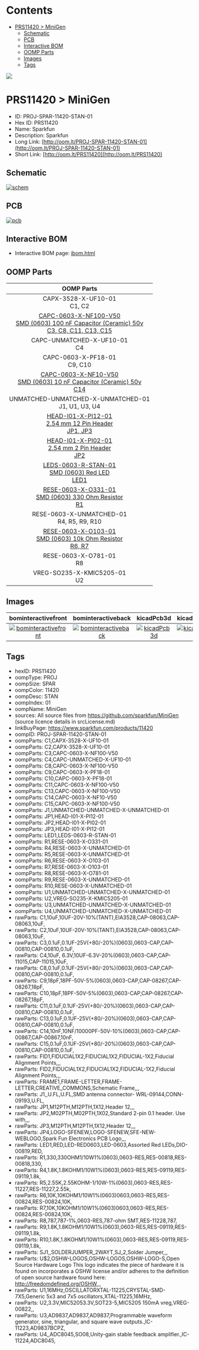 



Contents
========

* [PRS11420 > MiniGen](#prs11420--minigen)
	* [Schematic](#schematic)
	* [PCB](#pcb)
	* [Interactive BOM](#interactive-bom)
	* [OOMP Parts](#oomp-parts)
	* [Images](#images)
	* [Tags](#tags)
  
![][im]
# PRS11420 > MiniGen

- ID: PROJ-SPAR-11420-STAN-01
- Hex ID: PRS11420
- Name: Sparkfun
- Description: Sparkfun
- Long Link: [http://oom.lt/PROJ-SPAR-11420-STAN-01](http://oom.lt/PROJ-SPAR-11420-STAN-01)
- Short Link: [http://oom.lt/PRS11420](http://oom.lt/PRS11420)

## Schematic
  
[![schem](eagleSchemImage.png)](eagleSchemImage.png)
## PCB
  
[![pcb](eagleImage.png)](eagleImage.png)
## Interactive BOM

- Interactive BOM page: [ibom.html](https://htmlpreview.github.io/?https://github.com/oomlout/oomlout_OOMP_projects/blob/main/PROJ-SPAR-11420-STAN-01/kicad/bom/ibom.html)

## OOMP Parts
  

|OOMP Parts|
| :---: |
|CAPX-3528-X-UF10-01<BR>C1, C2|
|[CAPC-0603-X-NF100-V50<br> SMD (0603) 100 nF Capacitor (Ceramic) 50v<br> C3, C8, C11, C13, C15](https://github.com/oomlout/oomlout_OOMP_parts/tree/main/CAPC-0603-X-NF100-V50/)|
|CAPC-UNMATCHED-X-UF10-01<BR>C4|
|CAPC-0603-X-PF18-01<BR>C9, C10|
|[CAPC-0603-X-NF10-V50<br> SMD (0603) 10 nF Capacitor (Ceramic) 50v<br> C14](https://github.com/oomlout/oomlout_OOMP_parts/tree/main/CAPC-0603-X-NF10-V50/)|
|UNMATCHED-UNMATCHED-X-UNMATCHED-01<BR>J1, U1, U3, U4|
|[HEAD-I01-X-PI12-01<br> 2.54 mm 12 Pin Header<br> JP1, JP3](https://github.com/oomlout/oomlout_OOMP_parts/tree/main/HEAD-I01-X-PI12-01/)|
|[HEAD-I01-X-PI02-01<br> 2.54 mm 2 Pin Header<br> JP2](https://github.com/oomlout/oomlout_OOMP_parts/tree/main/HEAD-I01-X-PI02-01/)|
|[LEDS-0603-R-STAN-01<br> SMD (0603) Red LED<br> LED1](https://github.com/oomlout/oomlout_OOMP_parts/tree/main/LEDS-0603-R-STAN-01/)|
|[RESE-0603-X-O331-01<br> SMD (0603) 330 Ohm Resistor<br> R1](https://github.com/oomlout/oomlout_OOMP_parts/tree/main/RESE-0603-X-O331-01/)|
|RESE-0603-X-UNMATCHED-01<BR>R4, R5, R9, R10|
|[RESE-0603-X-O103-01<br> SMD (0603) 10k Ohm Resistor<br> R6, R7](https://github.com/oomlout/oomlout_OOMP_parts/tree/main/RESE-0603-X-O103-01/)|
|RESE-0603-X-O781-01<BR>R8|
|VREG-SO235-X-KMIC5205-01<BR>U2|

## Images
  
  

|bominteractivefront|bominteractiveback|kicadPcb3d|kicadPcb3dFront|kicadPcb3dBack|eagleImage|eagleSchemImage|pcbdraw|pcbdrawback|
| :---: | :---: | :---: | :---: | :---: | :---: | :---: | :---: | :---: |
|[![bominteractivefront](bomFront_140.png)](bomFront.png)|[![bominteractiveback](bomBack_140.png)](bomBack.png)|[![kicadPcb3d](kicadPcb3d_140.png)](kicadPcb3d.png)|[![kicadPcb3dFront](kicadPcb3dFront_140.png)](kicadPcb3dFront.png)|[![kicadPcb3dBack](kicadPcb3dBack_140.png)](kicadPcb3dBack.png)|[![eagleImage](eagleImage_140.png)](eagleImage.png)|[![eagleSchemImage](eagleSchemImage_140.png)](eagleSchemImage.png)|[![pcbdraw](pcbdraw_140.png)](pcbdraw.png)|[![pcbdrawback](pcbdrawBack_140.png)](pcbdrawBack.png)|

## Tags

- hexID: PRS11420
- oompType: PROJ
- oompSize: SPAR
- oompColor: 11420
- oompDesc: STAN
- oompIndex: 01
- oompName: MiniGen
- sources: All source files from https://github.com/sparkfun/MiniGen (source licence details in srcLicense.md)
- linkBuyPage: https://www.sparkfun.com/products/11420
- oompID: PROJ-SPAR-11420-STAN-01
- oompParts: C1,CAPX-3528-X-UF10-01
- oompParts: C2,CAPX-3528-X-UF10-01
- oompParts: C3,CAPC-0603-X-NF100-V50
- oompParts: C4,CAPC-UNMATCHED-X-UF10-01
- oompParts: C8,CAPC-0603-X-NF100-V50
- oompParts: C9,CAPC-0603-X-PF18-01
- oompParts: C10,CAPC-0603-X-PF18-01
- oompParts: C11,CAPC-0603-X-NF100-V50
- oompParts: C13,CAPC-0603-X-NF100-V50
- oompParts: C14,CAPC-0603-X-NF10-V50
- oompParts: C15,CAPC-0603-X-NF100-V50
- oompParts: J1,UNMATCHED-UNMATCHED-X-UNMATCHED-01
- oompParts: JP1,HEAD-I01-X-PI12-01
- oompParts: JP2,HEAD-I01-X-PI02-01
- oompParts: JP3,HEAD-I01-X-PI12-01
- oompParts: LED1,LEDS-0603-R-STAN-01
- oompParts: R1,RESE-0603-X-O331-01
- oompParts: R4,RESE-0603-X-UNMATCHED-01
- oompParts: R5,RESE-0603-X-UNMATCHED-01
- oompParts: R6,RESE-0603-X-O103-01
- oompParts: R7,RESE-0603-X-O103-01
- oompParts: R8,RESE-0603-X-O781-01
- oompParts: R9,RESE-0603-X-UNMATCHED-01
- oompParts: R10,RESE-0603-X-UNMATCHED-01
- oompParts: U1,UNMATCHED-UNMATCHED-X-UNMATCHED-01
- oompParts: U2,VREG-SO235-X-KMIC5205-01
- oompParts: U3,UNMATCHED-UNMATCHED-X-UNMATCHED-01
- oompParts: U4,UNMATCHED-UNMATCHED-X-UNMATCHED-01
- rawParts: C1,10uF,10UF-20V-10%(TANT),EIA3528,CAP-08063,CAP-08063,10uF,
- rawParts: C2,10uF,10UF-20V-10%(TANT),EIA3528,CAP-08063,CAP-08063,10uF,
- rawParts: C3,0.1uF,0.1UF-25V(+80/-20%)(0603),0603-CAP,CAP-00810,CAP-00810,0.1uF,
- rawParts: C4,10uF, 6.3V,10UF-6.3V-20%(0603),0603-CAP,CAP-11015,CAP-11015,10uF,
- rawParts: C8,0.1uF,0.1UF-25V(+80/-20%)(0603),0603-CAP,CAP-00810,CAP-00810,0.1uF,
- rawParts: C9,18pF,18PF-50V-5%(0603),0603-CAP,CAP-08267,CAP-08267,18pF,
- rawParts: C10,18pF,18PF-50V-5%(0603),0603-CAP,CAP-08267,CAP-08267,18pF,
- rawParts: C11,0.1uF,0.1UF-25V(+80/-20%)(0603),0603-CAP,CAP-00810,CAP-00810,0.1uF,
- rawParts: C13,0.1uF,0.1UF-25V(+80/-20%)(0603),0603-CAP,CAP-00810,CAP-00810,0.1uF,
- rawParts: C14,10nF,10NF/10000PF-50V-10%(0603),0603-CAP,CAP-00867,CAP-00867,10nF,
- rawParts: C15,0.1uF,0.1UF-25V(+80/-20%)(0603),0603-CAP,CAP-00810,CAP-00810,0.1uF,
- rawParts: FID1,FIDUCIAL1X2,FIDUCIAL1X2,FIDUCIAL-1X2,Fiducial Alignment Points,,,
- rawParts: FID2,FIDUCIAL1X2,FIDUCIAL1X2,FIDUCIAL-1X2,Fiducial Alignment Points,,,
- rawParts: FRAME1,FRAME-LETTER,FRAME-LETTER,CREATIVE_COMMONS,Schematic Frame,,,
- rawParts: J1,,U.FL,U.FL,SMD antenna connector- WRL-09144,CONN-09193,U.FL,
- rawParts: JP1,M12PTH,M12PTH,1X12,Header 12,,,
- rawParts: JP2,M02PTH,M02PTH,1X02,Standard 2-pin 0.1 header. Use with,,,
- rawParts: JP3,M12PTH,M12PTH,1X12,Header 12,,,
- rawParts: JP4,LOGO-SFENEW,LOGO-SFENEW,SFE-NEW-WEBLOGO,Spark Fun Electronics PCB Logo,,,
- rawParts: LED1,RED,LED-RED0603,LED-0603,Assorted Red LEDs,DIO-00819,RED,
- rawParts: R1,330,330OHM1/10W1%(0603),0603-RES,RES-00818,RES-00818,330,
- rawParts: R4,1.8K,1.8KOHM1/10W1%(0603),0603-RES,RES-09119,RES-09119,1.8k,
- rawParts: R5,2.55K,2.55KOHM-1/10W-1%(0603),0603-RES,RES-11227,RES-11227,2.55k,
- rawParts: R6,10K,10KOHM1/10W1%(0603)0603,0603-RES,RES-00824,RES-00824,10K,
- rawParts: R7,10K,10KOHM1/10W1%(0603)0603,0603-RES,RES-00824,RES-00824,10K,
- rawParts: R8,787,787-1%,0603-RES,787-ohm SMT,RES-11228,787,
- rawParts: R9,1.8K,1.8KOHM1/10W1%(0603),0603-RES,RES-09119,RES-09119,1.8k,
- rawParts: R10,1.8K,1.8KOHM1/10W1%(0603),0603-RES,RES-09119,RES-09119,1.8k,
- rawParts: SJ1,,SOLDERJUMPER_2WAYT,SJ_2,Solder Jumper,,,
- rawParts: U$2,OSHW-LOGOS,OSHW-LOGOS,OSHW-LOGO-S,Open Source Hardware Logo This logo indicates the piece of hardware it is found on incorporates a OSHW license and/or adheres to the definition of open source hardware found here: http://freedomdefined.org/OSHW,,,
- rawParts: U1,16MHz,OSCILLATORXTAL-11225,CRYSTAL-SMD-7X5,Generic 5x3 and 7x5 oscillators,XTAL-11225,16MHz,
- rawParts: U2,3.3V,MIC52053.3V,SOT23-5,MIC5205 150mA vreg,VREG-00822,,
- rawParts: U3,AD9837,AD9837,AD9837,Programmable waveform generator, sine, triangular, and square wave outputs.,IC-11223,AD9837BCPZ,
- rawParts: U4,,ADC8045,SO08,Unity-gain stable feedback amplifier.,IC-11224,ADC8045,



[im]: kicadPcb3d_450.png
